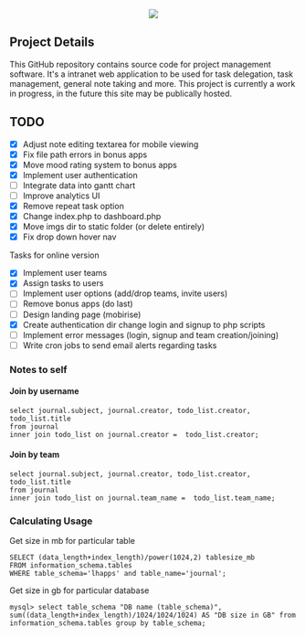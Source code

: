 <p align="center">
  <img src="https://github.com/SatherWS/Consciencec/blob/master/imgs/consciencec-logo.png">
</p>

## Project Details
This GitHub repository contains source code for project management software. It's a intranet web application to be used for task delegation, task management, general note taking and more. This project is currently a work in progress, in the future this site may be publically hosted.

## TODO 
- [X] Adjust note editing textarea for mobile viewing
- [X] Fix file path errors in bonus apps
- [X] Move mood rating system to bonus apps
- [X] Implement user authentication
- [ ] Integrate data into gantt chart 
- [ ] Improve analytics UI 
- [X] Remove repeat task option
- [X] Change index.php to dashboard.php
- [X] Move imgs dir to static folder (or delete entirely)
- [X] Fix drop down hover nav

Tasks for online version
- [X] Implement user teams
- [X] Assign tasks to users
- [ ] Implement user options (add/drop teams, invite users)
- [ ] Remove bonus apps (do last)
- [ ] Design landing page (mobirise)
- [X] Create authentication dir change login and signup to php scripts
- [ ] Implement error messages (login, signup and team creation/joining)
- [ ] Write cron jobs to send email alerts regarding tasks

### Notes to self
#### Join by username
```
select journal.subject, journal.creator, todo_list.creator, todo_list.title
from journal
inner join todo_list on journal.creator =  todo_list.creator;
```

#### Join by team
```
select journal.subject, journal.creator, todo_list.creator, todo_list.title
from journal
inner join todo_list on journal.team_name =  todo_list.team_name;
```

### Calculating Usage
Get size in mb for particular table
```
SELECT (data_length+index_length)/power(1024,2) tablesize_mb
FROM information_schema.tables
WHERE table_schema='lhapps' and table_name='journal';
```

Get size in gb for particular database
```
mysql> select table_schema "DB name (table_schema)", 
sum((data_length+index_length)/1024/1024/1024) AS "DB size in GB" from 
information_schema.tables group by table_schema;
```